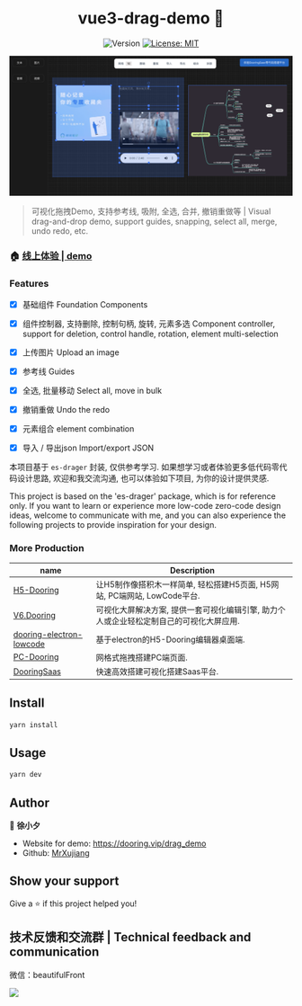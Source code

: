 <h1 align="center">vue3-drag-demo 👋</h1>
<p align="center">
  <img alt="Version" src="https://img.shields.io/badge/version-1.0-blue.svg?cacheSeconds=2592000" style="display:inline-block" />
  <a href="#" target="_blank">
    <img alt="License: MIT" src="https://img.shields.io/badge/License-MIT-yellow.svg" />
  </a>
</p>

<img alt="License: MIT" src="./demo.png" />

> 可视化拖拽Demo, 支持参考线, 吸附, 全选, 合并, 撤销重做等  | Visual drag-and-drop demo, support guides, snapping, select all, merge, undo redo, etc.

### 🏠 [线上体验 | demo](https://dooring.vip/drag_demo)

### Features
- [x] 基础组件 Foundation Components
- [x] 组件控制器, 支持删除, 控制句柄, 旋转, 元素多选 Component controller, support for deletion, control handle, rotation, element multi-selection
- [x] 上传图片 Upload an image
- [x] 参考线 Guides
- [x] 全选, 批量移动 Select all, move in bulk
- [x] 撤销重做 Undo the redo
- [x] 元素组合 element combination
- [x] 导入 / 导出json Import/export JSON


本项目基于 `es-drager` 封装, 仅供参考学习. 如果想学习或者体验更多低代码零代码设计思路, 欢迎和我交流沟通, 也可以体验如下项目, 为你的设计提供灵感.

This project is based on the 'es-drager' package, which is for reference only. If you want to learn or experience more low-code zero-code design ideas, welcome to communicate with me, and you can also experience the following projects to provide inspiration for your design.


### More Production

| name      | Description |
| ----------- | ----------- |
| [H5-Dooring](https://github.com/MrXujiang/h5-Dooring)      | 让H5制作像搭积木一样简单, 轻松搭建H5页面, H5网站, PC端网站, LowCode平台.
| [V6.Dooring](https://github.com/MrXujiang/v6.dooring.public)   | 可视化大屏解决方案, 提供一套可视化编辑引擎, 助力个人或企业轻松定制自己的可视化大屏应用.        |
| [dooring-electron-lowcode](https://github.com/MrXujiang/dooring-electron-lowcode)   | 基于electron的H5-Dooring编辑器桌面端.        |
| [PC-Dooring](https://github.com/MrXujiang/pc-Dooring)   | 网格式拖拽搭建PC端页面.        |
| [DooringSaas](https://dooring.vip)   | 快速高效搭建可视化搭建Saas平台.        |


## Install

```sh
yarn install
```

## Usage

```sh
yarn dev
```

## Author

👤 **徐小夕**

* Website for demo: https://dooring.vip/drag_demo
* Github: [MrXujiang](https://github.com/MrXujiang)

## Show your support

Give a ⭐️ if this project helped you!


## 技术反馈和交流群 | Technical feedback and communication
微信：beautifulFront

<img src="http://cdn.dooring.cn/dr/qtqd_code.png" width="180px" />
